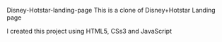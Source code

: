 Disney-Hotstar-landing-page
This is a clone of Disney+Hotstar Landing page
 
I created this project using HTML5, CSs3 and JavaScript
